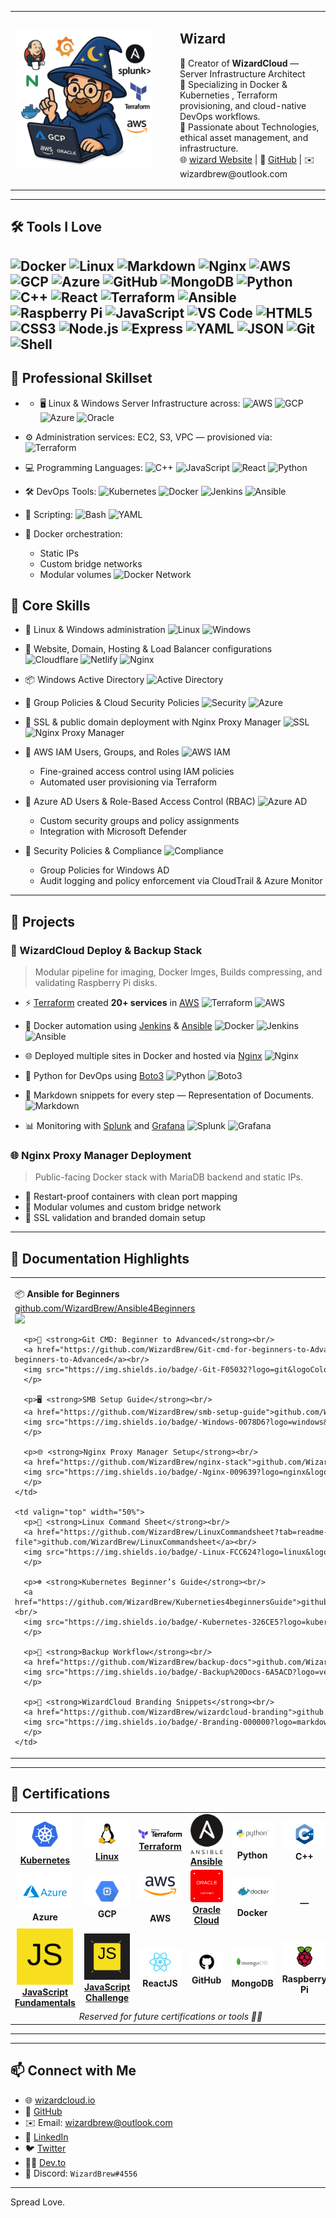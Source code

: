 <table>
  <tr>
    <td width="250">
      <img src="https://github.com/WizardBrew/WizardBrew/blob/main/assets/wizardcloud-logo.png" width="220" alt="WizardCloud Logo"/>
    </td>
    <td>
      <h2>Wizard</h2>
      <p>
        🧙 Creator of <strong>WizardCloud</strong> — Server Infrastructure Architect<br/>
        🔧 Specializing in Docker & Kuberneties , Terraform provisioning, and cloud-native DevOps workflows.<br/>
        🎨 Passionate about Technologies, ethical asset management, and  infrastructure.<br/>
        🌐 <a href="https://parvez.devopsengineer.in" target="_blank">wizard Website</a>  |  🐙 <a href="https://github.com/WizardBrew" target="_blank">GitHub</a> | ✉️ wizardbrew@outlook.com
      </p>
    </td>
    
  </tr>
</table>

---
<!-- <div align="center">
  <img src="https://github.com/WizardBrew/WizardBrew/blob/main/assets/wizardcloud-logo.png" width="120" alt="WizardCloud Logo"/>
  <h1>Parvez Mustak</h1>
  <p><strong>Server Infrastructure Architect | Docker & Kuberneties | Backup Strategist</strong></p>
  <p>Infra & Automations using Docker</p>
</div> -->

## 🛠 Tools I Love

![Docker](https://img.shields.io/badge/-Docker-2496ED?logo=docker&logoColor=white&style=for-the-badge)
![Linux](https://img.shields.io/badge/-Linux-FCC624?logo=linux&logoColor=black&style=for-the-badge)
![Markdown](https://img.shields.io/badge/-Markdown-000000?logo=markdown&logoColor=white&style=for-the-badge)
![Nginx](https://img.shields.io/badge/-Nginx-009639?logo=nginx&logoColor=white&style=for-the-badge)
![AWS](https://img.shields.io/badge/-AWS-232F3E?logo=amazon-aws&logoColor=white&style=for-the-badge)
![GCP](https://img.shields.io/badge/-GCP-4285F4?logo=google-cloud&logoColor=white&style=for-the-badge)
![Azure](https://img.shields.io/badge/-Azure-0078D4?logo=microsoft-azure&logoColor=white&style=for-the-badge)
![GitHub](https://img.shields.io/badge/-GitHub-181717?logo=github&logoColor=white&style=for-the-badge)
![MongoDB](https://img.shields.io/badge/-MongoDB-47A248?logo=mongodb&logoColor=white&style=for-the-badge)
![Python](https://img.shields.io/badge/-Python-3776AB?logo=python&logoColor=white&style=for-the-badge)
![C++](https://img.shields.io/badge/-C++-00599C?logo=c%2B%2B&logoColor=white&style=for-the-badge)
![React](https://img.shields.io/badge/-React-61DAFB?logo=react&logoColor=black&style=for-the-badge)
![Terraform](https://img.shields.io/badge/-Terraform-623CE4?logo=terraform&logoColor=white&style=for-the-badge)
![Ansible](https://img.shields.io/badge/-Ansible-000000?logo=ansible&logoColor=white&style=for-the-badge)
![Raspberry Pi](https://img.shields.io/badge/-Raspberry%20Pi-C51A4A?logo=raspberry-pi&logoColor=white&style=for-the-badge)
![JavaScript](https://img.shields.io/badge/-JavaScript-F7DF1E?logo=javascript&logoColor=black&style=for-the-badge)
![VS Code](https://img.shields.io/badge/-VS%20Code-007ACC?logo=visual-studio-code&logoColor=white&style=for-the-badge)
![HTML5](https://img.shields.io/badge/-HTML5-E34F26?logo=html5&logoColor=white&style=for-the-badge)
![CSS3](https://img.shields.io/badge/-CSS3-1572B6?logo=css3&logoColor=white&style=for-the-badge)
![Node.js](https://img.shields.io/badge/-Node.js-339933?logo=node.js&logoColor=white&style=for-the-badge)
![Express](https://img.shields.io/badge/-Express-000000?logo=express&logoColor=white&style=for-the-badge)
![YAML](https://img.shields.io/badge/-YAML-C9C9C9?logo=yaml&logoColor=black&style=for-the-badge)
![JSON](https://img.shields.io/badge/-JSON-000000?logo=json&logoColor=white&style=for-the-badge)
![Git](https://img.shields.io/badge/-Git-F05032?logo=git&logoColor=white&style=for-the-badge)
![Shell](https://img.shields.io/badge/-Shell-4EAA25?logo=gnu-bash&logoColor=white&style=for-the-badge)
---

## 🧩 Professional Skillset
-  - 🖥️ Linux & Windows Server Infrastructure across:
  ![AWS](https://img.shields.io/badge/-AWS-232F3E?logo=amazon-aws&logoColor=white&style=flat-square)
  ![GCP](https://img.shields.io/badge/-GCP-4285F4?logo=google-cloud&logoColor=white&style=flat-square)
  ![Azure](https://img.shields.io/badge/-Azure-0078D4?logo=microsoft-azure&logoColor=white&style=flat-square)
  ![Oracle](https://img.shields.io/badge/-Oracle-F80000?logo=oracle&logoColor=white&style=flat-square)

- ⚙️ Administration services: EC2, S3, VPC — provisioned via:
  ![Terraform](https://img.shields.io/badge/-Terraform-623CE4?logo=terraform&logoColor=white&style=flat-square)

- 💻 Programming Languages:
  ![C++](https://img.shields.io/badge/-C++-00599C?logo=c%2B%2B&logoColor=white&style=flat-square)
  ![JavaScript](https://img.shields.io/badge/-JavaScript-F7DF1E?logo=javascript&logoColor=black&style=flat-square)
  ![React](https://img.shields.io/badge/-React-61DAFB?logo=react&logoColor=black&style=flat-square)
  ![Python](https://img.shields.io/badge/-Python-3776AB?logo=python&logoColor=white&style=flat-square)

- 🛠️ DevOps Tools:
  ![Kubernetes](https://img.shields.io/badge/-Kubernetes-326CE5?logo=kubernetes&logoColor=white&style=flat-square)
  ![Docker](https://img.shields.io/badge/-Docker-2496ED?logo=docker&logoColor=white&style=flat-square)
  ![Jenkins](https://img.shields.io/badge/-Jenkins-D24939?logo=jenkins&logoColor=white&style=flat-square)
  ![Ansible](https://img.shields.io/badge/-Ansible-000000?logo=ansible&logoColor=white&style=flat-square)

- 📜 Scripting:
  ![Bash](https://img.shields.io/badge/-Bash-4EAA25?logo=gnu-bash&logoColor=white&style=flat-square)
  ![YAML](https://img.shields.io/badge/-YAML-C9C9C9?logo=yaml&logoColor=black&style=flat-square)

- 🐳 Docker orchestration:
  - Static IPs
  - Custom bridge networks
  - Modular volumes
  ![Docker Network](https://img.shields.io/badge/-Docker%20Networking-2496ED?logo=docker&logoColor=white&style=flat-square)



## 🧩 Core Skills
- 🐧 Linux & Windows administration
  ![Linux](https://img.shields.io/badge/-Linux-FCC624?logo=linux&logoColor=black&style=flat-square)
  ![Windows](https://img.shields.io/badge/-Windows-0078D6?logo=windows&logoColor=white&style=flat-square)

- 🧱 Website, Domain, Hosting & Load Balancer configurations
  ![Cloudflare](https://img.shields.io/badge/-Cloudflare-F38020?logo=cloudflare&logoColor=white&style=flat-square)
  ![Netlify](https://img.shields.io/badge/-Netlify-00C7B7?logo=netlify&logoColor=white&style=flat-square)
  ![Nginx](https://img.shields.io/badge/-Nginx-009639?logo=nginx&logoColor=white&style=flat-square)

- 📦 Windows Active Directory
  ![Active Directory](https://img.shields.io/badge/-Active%20Directory-0078D4?logo=windows&logoColor=white&style=flat-square)

- 📜 Group Policies & Cloud Security Policies
  ![Security](https://img.shields.io/badge/-Security%20Policies-FF0000?logo=microsoft&logoColor=white&style=flat-square)
  ![Azure](https://img.shields.io/badge/-Azure%20Security-0078D4?logo=microsoft-azure&logoColor=white&style=flat-square)

- 🔐 SSL & public domain deployment with Nginx Proxy Manager
  ![SSL](https://img.shields.io/badge/-SSL%20Enabled-25C2A0?logo=letsencrypt&logoColor=white&style=flat-square)
  ![Nginx Proxy Manager](https://img.shields.io/badge/-Nginx%20Proxy%20Manager-009639?logo=nginx&logoColor=white&style=flat-square)

- 👤 AWS IAM Users, Groups, and Roles
  ![AWS IAM](https://img.shields.io/badge/-AWS%20IAM-232F3E?logo=amazon-aws&logoColor=white&style=flat-square)
  - Fine-grained access control using IAM policies
  - Automated user provisioning via Terraform

- 🔐 Azure AD Users & Role-Based Access Control (RBAC)
  ![Azure AD](https://img.shields.io/badge/-Azure%20AD-0078D4?logo=microsoft-azure&logoColor=white&style=flat-square)
  - Custom security groups and policy assignments
  - Integration with Microsoft Defender

- 📜 Security Policies & Compliance
  ![Compliance](https://img.shields.io/badge/-Cloud%20Security%20Policies-FF0000?logo=microsoft&logoColor=white&style=flat-square)
  - Group Policies for Windows AD
  - Audit logging and policy enforcement via CloudTrail & Azure Monitor

---

## 🚀 Projects

### 🧙 WizardCloud Deploy & Backup Stack
> Modular pipeline for imaging, Docker Imges, Builds compressing, and validating Raspberry Pi disks.
- ⚡️ [Terraform](https://www.terraform.io/) created **20+ services** in [AWS](https://aws.amazon.com/)
  ![Terraform](https://img.shields.io/badge/-Terraform-623CE4?logo=terraform&logoColor=white&style=flat-square)
  ![AWS](https://img.shields.io/badge/-AWS-232F3E?logo=amazon-aws&logoColor=white&style=flat-square)

- 🐳 Docker automation using [Jenkins](https://www.jenkins.io/) & [Ansible](https://www.ansible.com/)
  ![Docker](https://img.shields.io/badge/-Docker-2496ED?logo=docker&logoColor=white&style=flat-square)
  ![Jenkins](https://img.shields.io/badge/-Jenkins-D24939?logo=jenkins&logoColor=white&style=flat-square)
  ![Ansible](https://img.shields.io/badge/-Ansible-000000?logo=ansible&logoColor=white&style=flat-square)

- 🌐 Deployed multiple sites in Docker and hosted via [Nginx](https://nginx.org/)
  ![Nginx](https://img.shields.io/badge/-Nginx-009639?logo=nginx&logoColor=white&style=flat-square)

- 🐍 Python for DevOps using [Boto3](https://boto3.amazonaws.com/v1/documentation/api/latest/index.html)
  ![Python](https://img.shields.io/badge/-Python-3776AB?logo=python&logoColor=white&style=flat-square)
  ![Boto3](https://img.shields.io/badge/-Boto3-FF9900?logo=amazon-aws&logoColor=white&style=flat-square)

- 📝 Markdown snippets for every step — Representation of Documents.
  ![Markdown](https://img.shields.io/badge/-Markdown-000000?logo=markdown&logoColor=white&style=flat-square)

- 📊 Monitoring with [Splunk](https://www.splunk.com/) and [Grafana](https://grafana.com/)
  ![Splunk](https://img.shields.io/badge/-Splunk-000000?logo=splunk&logoColor=white&style=flat-square)
  ![Grafana](https://img.shields.io/badge/-Grafana-F46800?logo=grafana&logoColor=white&style=flat-square)


### 🌐 Nginx Proxy Manager Deployment
> Public-facing Docker stack with MariaDB backend and static IPs.

- 🔄 Restart-proof containers with clean port mapping
- 🧱 Modular volumes and custom bridge network
- 🔐 SSL validation and branded domain setup

---

## 📘 Documentation Highlights

<table>
  <tr>
    <td valign="top" width="50%">
      <p>📦 <strong>Ansible for Beginners</strong><br/>
      <a href="https://github.com/WizardBrew/Ansible4Beginners">github.com/WizardBrew/Ansible4Beginners</a><br/>
      <img src="https://img.shields.io/badge/-Ansible-000000?logo=ansible&logoColor=white&style=flat-square"/>
      </p>

      <p>🔧 <strong>Git CMD: Beginner to Advanced</strong><br/>
      <a href="https://github.com/WizardBrew/Git-cmd-for-beginners-to-Advanced">github.com/WizardBrew/Git-cmd-for-beginners-to-Advanced</a><br/>
      <img src="https://img.shields.io/badge/-Git-F05032?logo=git&logoColor=white&style=flat-square"/>
      </p>

      <p>🖥️ <strong>SMB Setup Guide</strong><br/>
      <a href="https://github.com/WizardBrew/smb-setup-guide">github.com/WizardBrew/smb-setup-guide</a><br/>
      <img src="https://img.shields.io/badge/-Windows-0078D6?logo=windows&logoColor=white&style=flat-square"/>
      </p>

      <p>🌐 <strong>Nginx Proxy Manager Setup</strong><br/>
      <a href="https://github.com/WizardBrew/nginx-stack">github.com/WizardBrew/nginx-stack</a><br/>
      <img src="https://img.shields.io/badge/-Nginx-009639?logo=nginx&logoColor=white&style=flat-square"/>
      </p>
    </td>

    <td valign="top" width="50%">
      <p>🐧 <strong>Linux Command Sheet</strong><br/>
      <a href="https://github.com/WizardBrew/LinuxCommandsheet?tab=readme-ov-file">github.com/WizardBrew/LinuxCommandsheet</a><br/>
      <img src="https://img.shields.io/badge/-Linux-FCC624?logo=linux&logoColor=black&style=flat-square"/>
      </p>

      <p>☸️ <strong>Kubernetes Beginner’s Guide</strong><br/>
      <a href="https://github.com/WizardBrew/Kuberneties4beginnersGuide">github.com/WizardBrew/Kuberneties4beginnersGuide</a><br/>
      <img src="https://img.shields.io/badge/-Kubernetes-326CE5?logo=kubernetes&logoColor=white&style=flat-square"/>
      </p>

      <p>🧙 <strong>Backup Workflow</strong><br/>
      <a href="https://github.com/WizardBrew/backup-docs">github.com/WizardBrew/backup-docs</a><br/>
      <img src="https://img.shields.io/badge/-Backup%20Docs-6A5ACD?logo=veritas&logoColor=white&style=flat-square"/>
      </p>

      <p>🎨 <strong>WizardCloud Branding Snippets</strong><br/>
      <a href="https://github.com/WizardBrew/wizardcloud-branding">github.com/WizardBrew/wizardcloud-branding</a><br/>
      <img src="https://img.shields.io/badge/-Branding-000000?logo=markdown&logoColor=white&style=flat-square"/>
      </p>
    </td>
  </tr>
</table>




---

## 🏅 Certifications

<table width="100%">
  <tr>
    <td align="center">
      <a href="https://www.clouddevopshub.com/verify-certificate?serialno=NGX0K8V7" target="_blank">
        <img src="https://github.com/WizardBrew/WizardBrew/blob/main/assets/Kubernetes.svg" width="90"/><br/>
        <strong>Kubernetes</strong>
      </a>
    </td>
    <td align="center">
      <a href="https://www.clouddevopshub.com/verify-certificate?serialno=D1BJECEI" target="_blank">
        <img src="https://github.com/WizardBrew/WizardBrew/blob/main/assets/Linux.svg" width="90"/><br/>
        <strong>Linux</strong>
      </a>
    </td>
    <td align="center">
      <a href="https://www.clouddevopshub.com/verify-certificate?serialno=LS5ZYLZ6" target="_blank">
        <img src="https://github.com/WizardBrew/WizardBrew/blob/main/assets/Terraform_Logo.svg" width="90"/><br/>
        <strong>Terraform</strong>
      </a>
    </td>
    <td align="center">
      <a href="https://www.clouddevopshub.com/verify-certificate?serialno=LS5ZYLZ6" target="_blank">
        <img src="https://github.com/WizardBrew/WizardBrew/blob/main/assets/Ansible_logo.svg" width="90"/><br/>
        <strong>Ansible</strong>
      </a>
    </td>
    <td align="center">
      <img src="https://github.com/WizardBrew/WizardBrew/blob/main/assets/Python.svg" width="90"/><br/>
      <strong>Python</strong>
    </td>
    <td align="center">
      <img src="https://github.com/WizardBrew/WizardBrew/blob/main/assets/C++.svg" width="90"/><br/>
      <strong>C++</strong>
    </td>
  </tr>
  <tr>
    <td align="center">
      <img src="https://github.com/WizardBrew/WizardBrew/blob/main/assets/Microsoft_Azure.svg" width="90"/><br/>
      <strong>Azure</strong>
    </td>
    <td align="center">
      <img src="https://github.com/WizardBrew/WizardBrew/blob/main/assets/Google_Compute.svg" width="90"/><br/>
      <strong>GCP</strong>
    </td>
    <td align="center">
      <img src="https://github.com/WizardBrew/WizardBrew/blob/main/assets/AWS.svg" width="90"/><br/>
      <br/><strong>AWS</strong>
    </td>
    <td align="center">
      <a href="https://catalog-education.oracle.com/ords/certview/filebadge?id=430C797B9E15740510C9B721534F331E0EF7CD16041C65B01F50CF1F744C8AB3" width="120"/>
        <img src="https://github.com/WizardBrew/WizardBrew/blob/main/assets/Oracle.svg" width="90"/><br/>
        <strong>Oracle Cloud</strong>
    </td>
    <td align="center">
      <img src="https://github.com/WizardBrew/WizardBrew/blob/main/assets/Docker.svg" width="90"/><br/>
      <strong>Docker</strong>
    </td>
    <td align="center">
      <br/><strong>—</strong>
    </td>
  </tr>
  <tr>
    <td align="center">
      <a href="https://verified.sertifier.com/en/verify/88732043667561/" target="_blank">
        <img src="https://github.com/WizardBrew/WizardBrew/blob/main/assets/JS.svg" width="90"/><br/>
        <strong>JavaScript Fundamentals</strong>
      </a>
    </td>
    <td align="center">
      <a href="https://verified.sertifier.com/en/verify/63478574921667/" target="_blank">
        <img src="https://github.com/WizardBrew/WizardBrew/blob/main/assets/JS%20Quiz.svg" width="90"/><br/>
        <strong>JavaScript Challenge</strong>
      </a>
    </td>
    <td align="center">
      <img src="https://github.com/WizardBrew/WizardBrew/blob/main/assets/React.svg" width="90"/><br/>
      <strong>ReactJS</strong>
    </td>
    <td align="center">
      <img src="https://github.com/WizardBrew/WizardBrew/blob/main/assets/GitHub-Logo.svg" width="90"/><br/>
      <strong>GitHub</strong>
    </td>
    <td align="center">
      <img src="https://github.com/WizardBrew/WizardBrew/blob/main/assets/MongoDB-Logo.svg" width="90"/><br/>
      <strong>MongoDB</strong>
    </td>
    <td align="center">
      <img src="https://github.com/WizardBrew/WizardBrew/blob/main/assets/RaspberryPi.svg" width="90"/><br/>
      <strong>Raspberry Pi</strong>
    </td>
  </tr>
  <tr>
    <td colspan="6" align="center">
      <em>Reserved for future certifications or tools 🧙‍♂️</em>
    </td>
  </tr>
</table>





---




---

## 📫 Connect with Me

- 🌐 [wizardcloud.io](https://wizardcloud.io)
- 🐙 [GitHub](https://github.com/WizardBrew)
- ✉️ Email: wizardbrew@outlook.com
- 💼 [LinkedIn](https://www.linkedin.com/in/parvezmustak8004/)
- 🐦 [Twitter](https://twitter.com/wizardbrew)
- 🧑‍💻 [Dev.to](https://parvez.devopsengineer.in)
- 💬 Discord: `WizardBrew#4556`

---
Spread Love.
